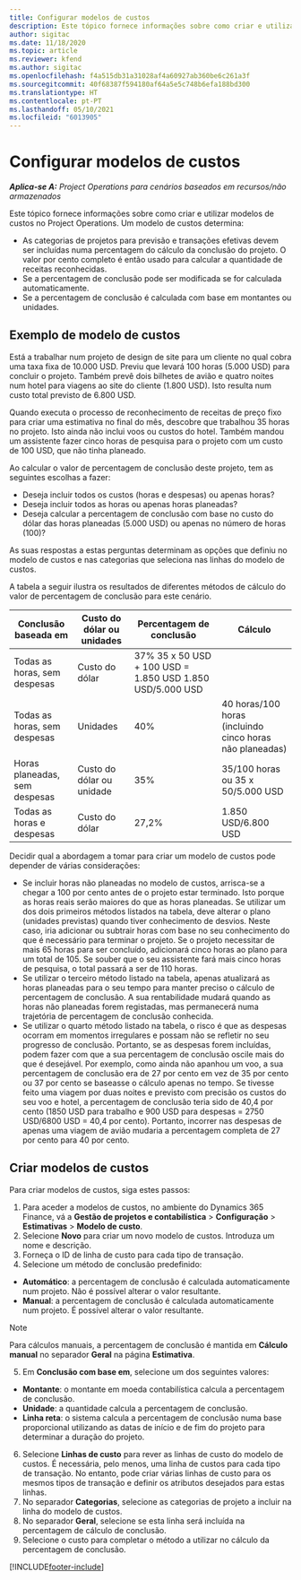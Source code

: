 ```yaml
---
title: Configurar modelos de custos
description: Este tópico fornece informações sobre como criar e utilizar modelos de custos no Project Operations.
author: sigitac
ms.date: 11/18/2020
ms.topic: article
ms.reviewer: kfend
ms.author: sigitac
ms.openlocfilehash: f4a515db31a31028af4a60927ab360be6c261a3f
ms.sourcegitcommit: 40f68387f594180af64a5e5c748b6efa188bd300
ms.translationtype: HT
ms.contentlocale: pt-PT
ms.lasthandoff: 05/10/2021
ms.locfileid: "6013905"
---
```

# <a name="set-up-cost-templates"></a>Configurar modelos de custos

_**Aplica-se A:** Project Operations para cenários baseados em recursos/não armazenados_


Este tópico fornece informações sobre como criar e utilizar modelos de custos no Project Operations. Um modelo de custos determina:

- As categorias de projetos para previsão e transações efetivas devem ser incluídas numa percentagem do cálculo da conclusão do projeto. O valor por cento completo é então usado para calcular a quantidade de receitas reconhecidas.
- Se a percentagem de conclusão pode ser modificada se for calculada automaticamente.
- Se a percentagem de conclusão é calculada com base em montantes ou unidades.

## <a name="cost-template-example"></a>Exemplo de modelo de custos

Está a trabalhar num projeto de design de site para um cliente no qual cobra uma taxa fixa de 10.000 USD. Previu que levará 100 horas (5.000 USD) para concluir o projeto. Também prevê dois bilhetes de avião e quatro noites num hotel para viagens ao site do cliente (1.800 USD). Isto resulta num custo total previsto de 6.800 USD.

Quando executa o processo de reconhecimento de receitas de preço fixo para criar uma estimativa no final do mês, descobre que trabalhou 35 horas no projeto. Isto ainda não inclui voos ou custos do hotel. Também mandou um assistente fazer cinco horas de pesquisa para o projeto com um custo de 100 USD, que não tinha planeado.

Ao calcular o valor de percentagem de conclusão deste projeto, tem as seguintes escolhas a fazer:

- Deseja incluir todos os custos (horas e despesas) ou apenas horas?
- Deseja incluir todos as horas ou apenas horas planeadas?
- Deseja calcular a percentagem de conclusão com base no custo do dólar das horas planeadas (5.000 USD) ou apenas no número de horas (100)?

As suas respostas a estas perguntas determinam as opções que definiu no modelo de custos e nas categorias que seleciona nas linhas do modelo de custos.

A tabela a seguir ilustra os resultados de diferentes métodos de cálculo do valor de percentagem de conclusão para este cenário.

| Conclusão baseada em | Custo do dólar ou unidades | Percentagem de conclusão | Cálculo |
| --- | --- | --- | --- |
| Todas as horas, sem despesas | Custo do dólar | 37% 35 x 50 USD + 100 USD = 1.850 USD 1.850 USD/5.000 USD |
| Todas as horas, sem despesas | Unidades | 40% | 40 horas/100 horas (incluindo cinco horas não planeadas) |
| Horas planeadas, sem despesas | Custo do dólar ou unidade | 35% | 35/100 horas ou 35 x 50/5.000 USD |
| Todas as horas e despesas | Custo do dólar | 27,2% | 1.850 USD/6.800 USD |

Decidir qual a abordagem a tomar para criar um modelo de custos pode depender de várias considerações:

- Se incluir horas não planeadas no modelo de custos, arrisca-se a chegar a 100 por cento antes de o projeto estar terminado. Isto porque as horas reais serão maiores do que as horas planeadas. Se utilizar um dos dois primeiros métodos listados na tabela, deve alterar o plano (unidades previstas) quando tiver conhecimento de desvios. Neste caso, iria adicionar ou subtrair horas com base no seu conhecimento do que é necessário para terminar o projeto. Se o projeto necessitar de mais 65 horas para ser concluído, adicionará cinco horas ao plano para um total de 105. Se souber que o seu assistente fará mais cinco horas de pesquisa, o total passará a ser de 110 horas.
- Se utilizar o terceiro método listado na tabela, apenas atualizará as horas planeadas para o seu tempo para manter preciso o cálculo de percentagem de conclusão. A sua rentabilidade mudará quando as horas não planeadas forem registadas, mas permanecerá numa trajetória de percentagem de conclusão conhecida.
- Se utilizar o quarto método listado na tabela, o risco é que as despesas ocorram em momentos irregulares e possam não se refletir no seu progresso de conclusão. Portanto, se as despesas forem incluídas, podem fazer com que a sua percentagem de conclusão oscile mais do que é desejável. Por exemplo, como ainda não apanhou um voo, a sua percentagem de conclusão era de 27 por cento em vez de 35 por cento ou 37 por cento se baseasse o cálculo apenas no tempo. Se tivesse feito uma viagem por duas noites e previsto com precisão os custos do seu voo e hotel, a percentagem de conclusão teria sido de 40,4 por cento (1850 USD para trabalho e 900 USD para despesas = 2750 USD/6800 USD = 40,4 por cento). Portanto, incorrer nas despesas de apenas uma viagem de avião mudaria a percentagem completa de 27 por cento para 40 por cento.

## <a name="create-cost-templates"></a>Criar modelos de custos
Para criar modelos de custos, siga estes passos:

1. Para aceder a modelos de custos, no ambiente do Dynamics 365 Finance, vá a **Gestão de projetos e contabilística** > **Configuração** > **Estimativas** > **Modelo de custo**.
2. Selecione **Novo** para criar um novo modelo de custos. Introduza um nome e descrição.
3. Forneça o ID de linha de custo para cada tipo de transação.
4. Selecione um método de conclusão predefinido:

  - **Automático**: a percentagem de conclusão é calculada automaticamente num projeto. Não é possível alterar o valor resultante.
  - **Manual**: a percentagem de conclusão é calculada automaticamente num projeto. É possível alterar o valor resultante.

  > [!NOTE]
  > Para cálculos manuais, a percentagem de conclusão é mantida em **Cálculo manual** no separador **Geral** na página **Estimativa**.

5. Em **Conclusão com base em**, selecione um dos seguintes valores:

  - **Montante**: o montante em moeda contabilística calcula a percentagem de conclusão.
  - **Unidade**: a quantidade calcula a percentagem de conclusão.
  - **Linha reta**: o sistema calcula a percentagem de conclusão numa base proporcional utilizando as datas de início e de fim do projeto para determinar a duração do projeto.

6. Selecione **Linhas de custo** para rever as linhas de custo do modelo de custos. É necessária, pelo menos, uma linha de custos para cada tipo de transação. No entanto, pode criar várias linhas de custo para os mesmos tipos de transação e definir os atributos desejados para estas linhas.
7. No separador **Categorias**, selecione as categorias de projeto a incluir na linha do modelo de custos.
8. No separador **Geral**, selecione se esta linha será incluída na percentagem de cálculo de conclusão.
9. Selecione o custo para completar o método a utilizar no cálculo da percentagem de conclusão.


[!INCLUDE[footer-include](../includes/footer-banner.md)]